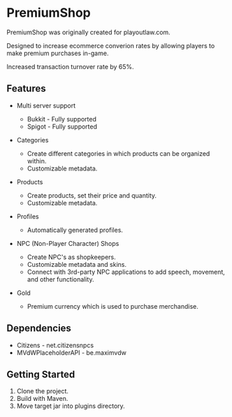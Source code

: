 # PremiumShop

PremiumShop was originally created for playoutlaw.com.

Designed to increase ecommerce converion rates by allowing players to make premium purchases in-game.

Increased transaction turnover rate by 65%.

## Features
* Multi server support
  * Bukkit - Fully supported
  * Spigot - Fully supported
  
* Categories
  * Create different categories in which products can be organized within.
  * Customizable metadata.
  
* Products
  * Create products, set their price and quantity.
  * Customizable metadata.
  
* Profiles
  * Automatically generated profiles.

* NPC (Non-Player Character) Shops
  * Create NPC's as shopkeepers.
  * Customizable metadata and skins.
  * Connect with 3rd-party NPC applications to add speech, movement, and other functionality.
  
* Gold
  * Premium currency which is used to purchase merchandise.
  
  
## Dependencies

* Citizens - net.citizensnpcs
* MVdWPlaceholderAPI - be.maximvdw

## Getting Started

1. Clone the project.
2. Build with Maven.
3. Move target jar into plugins directory.
  
